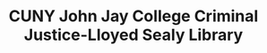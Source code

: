 ---
layout: repo
title: "CUNY John Jay College Criminal Justice-Lloyed Sealy Library"
id: 21252
permalink: repos/21252/
---